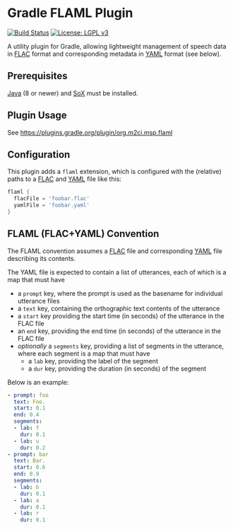 Gradle FLAML Plugin
===================

[![Build Status](https://travis-ci.org/m2ci-msp/gradle-flaml-plugin.svg?branch=master)](https://travis-ci.org/m2ci-msp/gradle-flaml-plugin)
[![License: LGPL v3](https://img.shields.io/badge/License-LGPL%20v3-blue.svg)](https://www.gnu.org/licenses/lgpl-3.0)

A utility plugin for Gradle, allowing lightweight management of speech data in [FLAC] format and corresponding metadata in [YAML] format (see below).

Prerequisites
-------------

[Java] (8 or newer) and [SoX] must be installed.

Plugin Usage
------------

See https://plugins.gradle.org/plugin/org.m2ci.msp.flaml

Configuration
-------------

This plugin adds a `flaml` extension, which is configured with the (relative) paths to a [FLAC] and [YAML] file like this:

```gradle
flaml {
  flacFile = 'foobar.flac'
  yamlFile = 'foobar.yaml'
}
```

FLAML (FLAC+YAML) Convention
----------------------------

The FLAML convention assumes a [FLAC] file and corresponding [YAML] file describing its contents.

The YAML file is expected to contain a list of utterances, each of which is a map that must have
- a `prompt` key, where the prompt is used as the basename for individual utterance files
- a `text` key, containing the orthographic text contents of the utterance
- a `start` key providing the start time (in seconds) of the utterance in the FLAC file
- an `end` key, providing the end time (in seconds) of the utterance in the FLAC file
- *optionally* a `segments` key, providing a list of segments in the utterance, where each segment is a map that must have
  - a `lab` key, providing the label of the segment
  - a `dur` key, providing the duration (in seconds) of the segment

Below is an example:
```yaml
- prompt: foo
  text: Foo.
  start: 0.1
  end: 0.4
  segments:
  - lab: f
    dur: 0.1
  - lab: u
    dur: 0.2
- prompt: bar
  text: Bar.
  start: 0.6
  end: 0.9
  segments:
  - lab: b
    dur: 0.1
  - lab: a
    dur: 0.1
  - lab: r
    dur: 0.1
```

[FLAC]: https://xiph.org/flac/
[YAML]: http://yaml.org/
[Java]: https://java.com/download/
[SoX]: http://sox.sourceforge.net/
